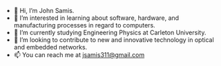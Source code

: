 - 👋 Hi, I’m John Samis.
- 👀 I’m interested in learning about software, hardware, and manufacturing processes in regard to computers.
- 🌱 I’m currently studying Engineering Physics at Carleton University.
- 💞️ I’m looking to contribute to new and innovative technology in optical and embedded networks.
- 📫 You can reach me at jsamis311@gmail.com

<!---
VitaminD665/VitaminD665 is a ✨ special ✨ repository because its `README.md` (this file) appears on your GitHub profile.
You can click the Preview link to take a look at your changes.
--->
